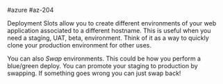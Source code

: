 #azure #az-204 

Deployment Slots allow you to create different environments of your web application associated to a different hostname.
This is useful when you need a staging, UAT, beta, environment.
Think of it as a way to quickly clone your production environment for other uses.

You can also *Swap* environments.
This could be how you perform a blue/green deploy.
You can promote your staging to production by swapping.
If something goes wrong you can just swap back!